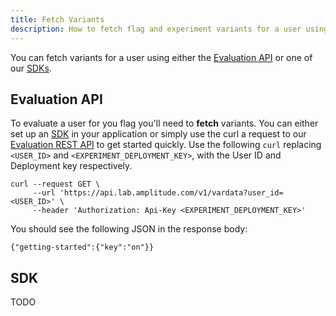 ```yaml
---
title: Fetch Variants
description: How to fetch flag and experiment variants for a user using various methods.
---
```


You can fetch variants for a user using either the [Evaluation API]() or one of our [SDKs]().

## Evaluation API

To evaluate a user for you flag you'll need to **fetch** variants. You can either set up an [SDK]() in your application or simply use the curl a request to our [Evaluation REST API]() to get started quickly. Use the following `curl` replacing `<USER_ID>` and `<EXPERIMENT_DEPLOYMENT_KEY>`, with the User ID and Deployment key respectively.

```
curl --request GET \
     --url 'https://api.lab.amplitude.com/v1/vardata?user_id=<USER_ID>' \
     --header 'Authorization: Api-Key <EXPERIMENT_DEPLOYMENT_KEY>'
```

You should see the following JSON in the response body:

```
{"getting-started":{"key":"on"}}
```

## SDK

TODO